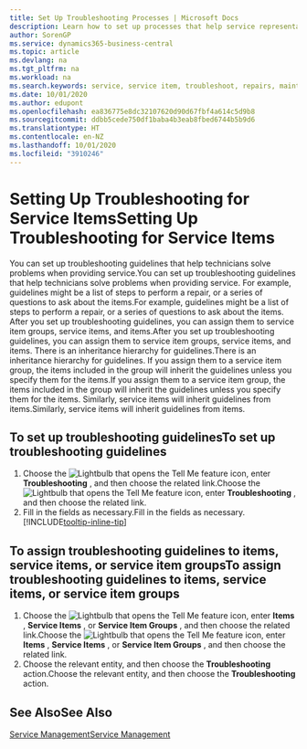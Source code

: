 ```yaml
---
title: Set Up Troubleshooting Processes | Microsoft Docs
description: Learn how to set up processes that help service representatives identify and resolve issues with service items.
author: SorenGP
ms.service: dynamics365-business-central
ms.topic: article
ms.devlang: na
ms.tgt_pltfrm: na
ms.workload: na
ms.search.keywords: service, service item, troubleshoot, repairs, maintenance
ms.date: 10/01/2020
ms.author: edupont
ms.openlocfilehash: ea836775e8dc32107620d90d67fbf4a614c5d9b8
ms.sourcegitcommit: ddbb5cede750df1baba4b3eab8fbed6744b5b9d6
ms.translationtype: HT
ms.contentlocale: en-NZ
ms.lasthandoff: 10/01/2020
ms.locfileid: "3910246"
---
```

# <a name="setting-up-troubleshooting-for-service-items"></a><span data-ttu-id="e0e5f-103">Setting Up Troubleshooting for Service Items</span><span class="sxs-lookup"><span data-stu-id="e0e5f-103">Setting Up Troubleshooting for Service Items</span></span>
<span data-ttu-id="e0e5f-104">You can set up troubleshooting guidelines that help technicians solve problems when providing service.</span><span class="sxs-lookup"><span data-stu-id="e0e5f-104">You can set up troubleshooting guidelines that help technicians solve problems when providing service.</span></span> <span data-ttu-id="e0e5f-105">For example, guidelines might be a list of steps to perform a repair, or a series of questions to ask about the items.</span><span class="sxs-lookup"><span data-stu-id="e0e5f-105">For example, guidelines might be a list of steps to perform a repair, or a series of questions to ask about the items.</span></span> <span data-ttu-id="e0e5f-106">After you set up troubleshooting guidelines, you can assign them to service item groups, service items, and items.</span><span class="sxs-lookup"><span data-stu-id="e0e5f-106">After you set up troubleshooting guidelines, you can assign them to service item groups, service items, and items.</span></span> <span data-ttu-id="e0e5f-107">There is an inheritance hierarchy for guidelines.</span><span class="sxs-lookup"><span data-stu-id="e0e5f-107">There is an inheritance hierarchy for guidelines.</span></span> <span data-ttu-id="e0e5f-108">If you assign them to a service item group, the items included in the group will inherit the guidelines unless you specify them for the items.</span><span class="sxs-lookup"><span data-stu-id="e0e5f-108">If you assign them to a service item group, the items included in the group will inherit the guidelines unless you specify them for the items.</span></span> <span data-ttu-id="e0e5f-109">Similarly, service items will inherit guidelines from items.</span><span class="sxs-lookup"><span data-stu-id="e0e5f-109">Similarly, service items will inherit guidelines from items.</span></span>  

## <a name="to-set-up-troubleshooting-guidelines"></a><span data-ttu-id="e0e5f-110">To set up troubleshooting guidelines</span><span class="sxs-lookup"><span data-stu-id="e0e5f-110">To set up troubleshooting guidelines</span></span>
1. <span data-ttu-id="e0e5f-111">Choose the ![Lightbulb that opens the Tell Me feature](media/ui-search/search_small.png "Tell me what you want to do") icon, enter **Troubleshooting** , and then choose the related link.</span><span class="sxs-lookup"><span data-stu-id="e0e5f-111">Choose the ![Lightbulb that opens the Tell Me feature](media/ui-search/search_small.png "Tell me what you want to do") icon, enter **Troubleshooting** , and then choose the related link.</span></span>  
2. <span data-ttu-id="e0e5f-112">Fill in the fields as necessary.</span><span class="sxs-lookup"><span data-stu-id="e0e5f-112">Fill in the fields as necessary.</span></span> [!INCLUDE[tooltip-inline-tip](includes/tooltip-inline-tip_md.md)]  

## <a name="to-assign-troubleshooting-guidelines-to-items-service-items-or-service-item-groups"></a><span data-ttu-id="e0e5f-113">To assign troubleshooting guidelines to items, service items, or service item groups</span><span class="sxs-lookup"><span data-stu-id="e0e5f-113">To assign troubleshooting guidelines to items, service items, or service item groups</span></span>
1. <span data-ttu-id="e0e5f-114">Choose the ![Lightbulb that opens the Tell Me feature](media/ui-search/search_small.png "Tell me what you want to do") icon, enter **Items** , **Service Items** , or **Service Item Groups** , and then choose the related link.</span><span class="sxs-lookup"><span data-stu-id="e0e5f-114">Choose the ![Lightbulb that opens the Tell Me feature](media/ui-search/search_small.png "Tell me what you want to do") icon, enter **Items** , **Service Items** , or **Service Item Groups** , and then choose the related link.</span></span>  
2. <span data-ttu-id="e0e5f-115">Choose the relevant entity, and then choose the **Troubleshooting** action.</span><span class="sxs-lookup"><span data-stu-id="e0e5f-115">Choose the relevant entity, and then choose the **Troubleshooting** action.</span></span>  

## <a name="see-also"></a><span data-ttu-id="e0e5f-116">See Also</span><span class="sxs-lookup"><span data-stu-id="e0e5f-116">See Also</span></span>
[<span data-ttu-id="e0e5f-117">Service Management</span><span class="sxs-lookup"><span data-stu-id="e0e5f-117">Service Management</span></span>](service-service.md)